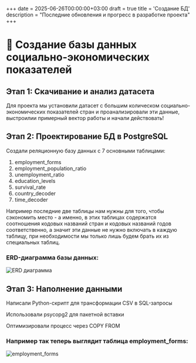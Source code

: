 +++
date = 2025-06-26T00:00:00+03:00
draft = true
title = 'Создание БД'
description = "Последние обновления и прогресс в разработке проекта"
+++

# 🚀 Создание базы данных социально-экономических показателей
## Этап 1: Скачивание и анализ датасета
Для проекта мы установили датасет с большим колическом социально-экономических показателей стран и проанализировали эти данные, выстроилии примерный вектор работы и начали действовать!

## Этап 2: Проектирование БД в PostgreSQL
Создали реляционную базу данных с 7 основными таблицами:
1. employment_forms
2. employment_population_ratio
3. unemployment_ratio
4. education_levels
5. survival_rate
6. country_decoder
7. time_decoder

Например последние две таблицы нам нужны для того, чтобы сэкономить место - а именно, в этих таблицах содержатся соотношения кодовых названий стран и кодовых названий годов соответственно, а значит эти данные не нужно включать в каждую таблицу, при необходимости мы только лишь будем брать их из специальных таблиц.

### ERD-диаграмма базы данных:
![ERD диаграмма](/images/ERD_diagram.png)

## Этап 3: Наполнение данными

Написали Python-скрипт для трансформации CSV в SQL-запросы

Использовали psycopg2 для пакетной вставки

Оптимизировали процесс через COPY FROM

### Например так теперь выглядит таблица employment_forms:
![employment_forms](/images/employment_forms.png)